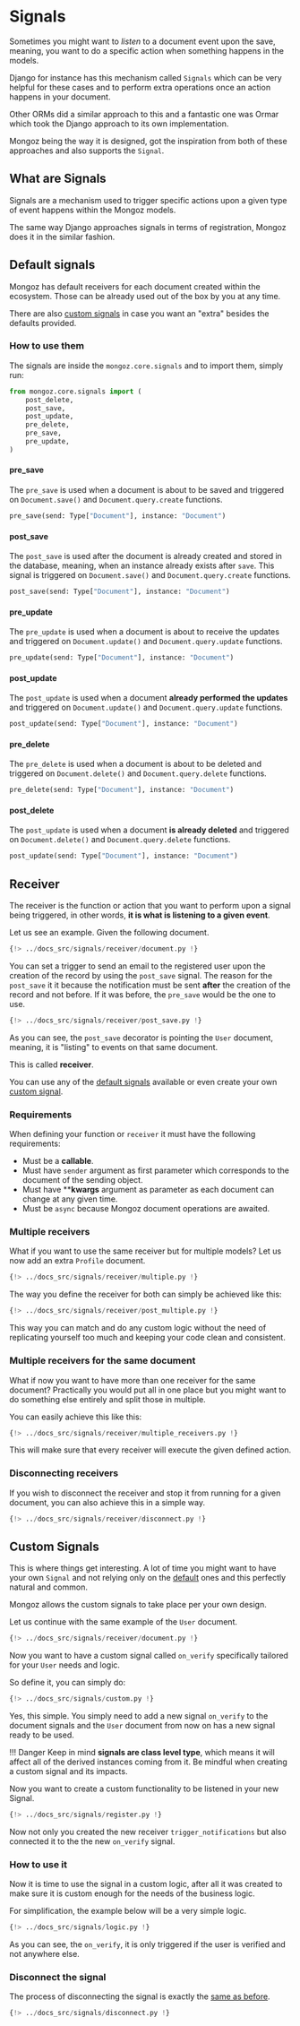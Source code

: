 # Signals

Sometimes you might want to *listen* to a document event upon the save, meaning, you want to do a
specific action when something happens in the models.

Django for instance has this mechanism called `Signals` which can be very helpful for these cases
and to perform extra operations once an action happens in your document.

Other ORMs did a similar approach to this and a fantastic one was Ormar which took the Django approach
to its own implementation.

Mongoz being the way it is designed, got the inspiration from both of these approaches and also
supports the `Signal`.

## What are Signals

Signals are a mechanism used to trigger specific actions upon a given type of event happens within
the Mongoz models.

The same way Django approaches signals in terms of registration, Mongoz does it in the similar fashion.

## Default signals

Mongoz has default receivers for each document created within the ecosystem. Those can be already used
out of the box by you at any time.

There are also [custom signals](#custom-signals) in case you want an "extra" besides the defaults
provided.

### How to use them

The signals are inside the `mongoz.core.signals` and to import them, simply run:

``` python
from mongoz.core.signals import (
    post_delete,
    post_save,
    post_update,
    pre_delete,
    pre_save,
    pre_update,
)
```

#### pre_save

The `pre_save` is used when a document is about to be saved and triggered on `Document.save()` and
`Document.query.create` functions.

```python
pre_save(send: Type["Document"], instance: "Document")
```

#### post_save

The `post_save` is used after the document is already created and stored in the database, meaning,
when an instance already exists after `save`. This signal is triggered on `Document.save()` and
`Document.query.create` functions.

```python
post_save(send: Type["Document"], instance: "Document")
```

#### pre_update

The `pre_update` is used when a document is about to receive the updates and triggered on `Document.update()`
and `Document.query.update` functions.

```python
pre_update(send: Type["Document"], instance: "Document")
```

#### post_update

The `post_update` is used when a document **already performed the updates** and triggered on `Document.update()`
and `Document.query.update` functions.

```python
post_update(send: Type["Document"], instance: "Document")
```

#### pre_delete

The `pre_delete` is used when a document is about to be deleted and triggered on `Document.delete()`
and `Document.query.delete` functions.

```python
pre_delete(send: Type["Document"], instance: "Document")
```

#### post_delete

The `post_update` is used when a document **is already deleted** and triggered on `Document.delete()`
and `Document.query.delete` functions.

```python
post_update(send: Type["Document"], instance: "Document")
```

## Receiver

The receiver is the function or action that you want to perform upon a signal being triggered,
in other words, **it is what is listening to a given event**.

Let us see an example. Given the following document.

```python
{!> ../docs_src/signals/receiver/document.py !}
```

You can set a trigger to send an email to the registered user upon the creation of the record by
using the `post_save` signal. The reason for the `post_save` it it because the notification must
be sent **after** the creation of the record and not before. If it was before, the `pre_save` would
be the one to use.

```python hl_lines="11-12"
{!> ../docs_src/signals/receiver/post_save.py !}
```

As you can see, the `post_save` decorator is pointing the `User` document, meaning, it is "listing"
to events on that same document.

This is called **receiver**.

You can use any of the [default signals](#default-signals) available or even create your own
[custom signal](#custom-signals).

### Requirements

When defining your function or `receiver` it must have the following requirements:

* Must be a **callable**.
* Must have `sender` argument as first parameter which corresponds to the document of the sending object.
* Must have ****kwargs** argument as parameter as each document can change at any given time.
* Must be `async` because Mongoz document operations are awaited.

### Multiple receivers

What if you want to use the same receiver but for multiple models? Let us now add an extra `Profile`
document.

```python
{!> ../docs_src/signals/receiver/multiple.py !}
```

The way you define the receiver for both can simply be achieved like this:

```python hl_lines="11"
{!> ../docs_src/signals/receiver/post_multiple.py !}
```

This way you can match and do any custom logic without the need of replicating yourself too much and
keeping your code clean and consistent.

### Multiple receivers for the same document

What if now you want to have more than one receiver for the same document? Practically you would put all
in one place but you might want to do something else entirely and split those in multiple.

You can easily achieve this like this:

```python
{!> ../docs_src/signals/receiver/multiple_receivers.py !}
```

This will make sure that every receiver will execute the given defined action.


### Disconnecting receivers

If you wish to disconnect the receiver and stop it from running for a given document, you can also
achieve this in a simple way.

```python hl_lines="20 23"
{!> ../docs_src/signals/receiver/disconnect.py !}
```

## Custom Signals

This is where things get interesting. A lot of time you might want to have your own `Signal` and
not relying only on the [default](#default-signals) ones and this perfectly natural and common.

Mongoz allows the custom signals to take place per your own design.

Let us continue with the same example of the `User` document.

```python
{!> ../docs_src/signals/receiver/document.py !}
```

Now you want to have a custom signal called `on_verify` specifically tailored for your `User` needs
and logic.

So define it, you can simply do:

```python hl_lines="17"
{!> ../docs_src/signals/custom.py !}
```

Yes, this simple. You simply need to add a new signal `on_verify` to the document signals and the
`User` document from now on has a new signal ready to be used.

!!! Danger
    Keep in mind **signals are class level type**, which means it will affect all of the derived
    instances coming from it. Be mindful when creating a custom signal and its impacts.

Now you want to create a custom functionality to be listened in your new Signal.

```python hl_lines="21 30"
{!> ../docs_src/signals/register.py !}
```

Now not only you created the new receiver `trigger_notifications` but also connected it to the
the new `on_verify` signal.

### How to use it

Now it is time to use the signal in a custom logic, after all it was created to make sure it is
custom enough for the needs of the business logic.

For simplification, the example below will be a very simple logic.

```python hl_lines="17"
{!> ../docs_src/signals/logic.py !}
```

As you can see, the `on_verify`, it is only triggered if the user is verified and not anywhere else.

### Disconnect the signal

The process of disconnecting the signal is exactly the [same as before](#disconnecting-receivers).

```python hl_lines="10"
{!> ../docs_src/signals/disconnect.py !}
```
